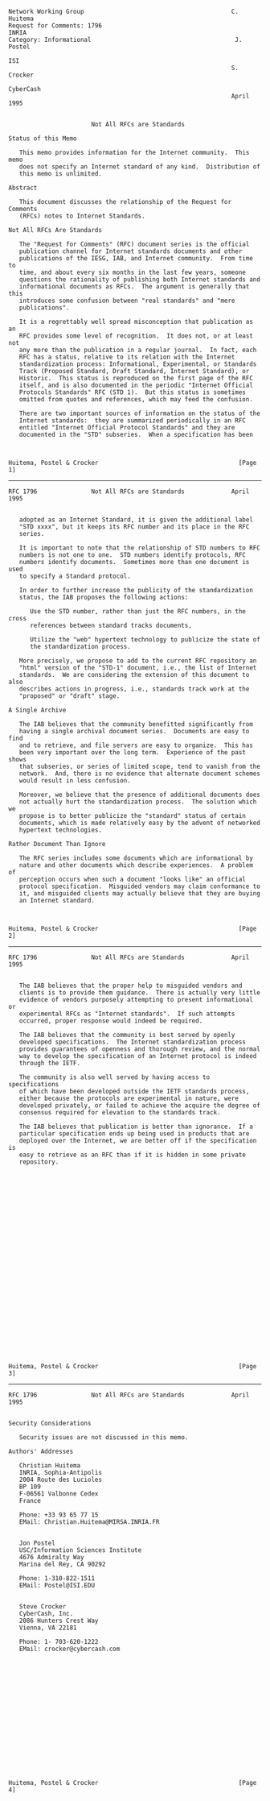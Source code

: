     Network Working Group                                         C. Huitema
    Request for Comments: 1796                                         INRIA
    Category: Informational                                        J. Postel
                                                                         ISI
                                                                  S. Crocker
                                                                   CyberCash
                                                                  April 1995


                           Not All RFCs are Standards

    Status of this Memo

       This memo provides information for the Internet community.  This memo
       does not specify an Internet standard of any kind.  Distribution of
       this memo is unlimited.

    Abstract

       This document discusses the relationship of the Request for Comments
       (RFCs) notes to Internet Standards.

    Not All RFCs Are Standards

       The "Request for Comments" (RFC) document series is the official
       publication channel for Internet standards documents and other
       publications of the IESG, IAB, and Internet community.  From time to
       time, and about every six months in the last few years, someone
       questions the rationality of publishing both Internet standards and
       informational documents as RFCs.  The argument is generally that this
       introduces some confusion between "real standards" and "mere
       publications".

       It is a regrettably well spread misconception that publication as an
       RFC provides some level of recognition.  It does not, or at least not
       any more than the publication in a regular journal.  In fact, each
       RFC has a status, relative to its relation with the Internet
       standardization process: Informational, Experimental, or Standards
       Track (Proposed Standard, Draft Standard, Internet Standard), or
       Historic.  This status is reproduced on the first page of the RFC
       itself, and is also documented in the periodic "Internet Official
       Protocols Standards" RFC (STD 1).  But this status is sometimes
       omitted from quotes and references, which may feed the confusion.

       There are two important sources of information on the status of the
       Internet standards:  they are summarized periodically in an RFC
       entitled "Internet Official Protocol Standards" and they are
       documented in the "STD" subseries.  When a specification has been



    Huitema, Postel & Crocker                                       [Page 1]

------------------------------------------------------------------------

``` newpage
RFC 1796               Not All RFCs are Standards             April 1995


   adopted as an Internet Standard, it is given the additional label
   "STD xxxx", but it keeps its RFC number and its place in the RFC
   series.

   It is important to note that the relationship of STD numbers to RFC
   numbers is not one to one.  STD numbers identify protocols, RFC
   numbers identify documents.  Sometimes more than one document is used
   to specify a Standard protocol.

   In order to further increase the publicity of the standardization
   status, the IAB proposes the following actions:

      Use the STD number, rather than just the RFC numbers, in the cross
      references between standard tracks documents,

      Utilize the "web" hypertext technology to publicize the state of
      the standardization process.

   More precisely, we propose to add to the current RFC repository an
   "html" version of the "STD-1" document, i.e., the list of Internet
   standards.  We are considering the extension of this document to also
   describes actions in progress, i.e., standards track work at the
   "proposed" or "draft" stage.

A Single Archive

   The IAB believes that the community benefitted significantly from
   having a single archival document series.  Documents are easy to find
   and to retrieve, and file servers are easy to organize.  This has
   been very important over the long term.  Experience of the past shows
   that subseries, or series of limited scope, tend to vanish from the
   network.  And, there is no evidence that alternate document schemes
   would result in less confusion.

   Moreover, we believe that the presence of additional documents does
   not actually hurt the standardization process.  The solution which we
   propose is to better publicize the "standard" status of certain
   documents, which is made relatively easy by the advent of networked
   hypertext technologies.

Rather Document Than Ignore

   The RFC series includes some documents which are informational by
   nature and other documents which describe experiences.  A problem of
   perception occurs when such a document "looks like" an official
   protocol specification.  Misguided vendors may claim conformance to
   it, and misguided clients may actually believe that they are buying
   an Internet standard.



Huitema, Postel & Crocker                                       [Page 2]
```

------------------------------------------------------------------------

``` newpage
RFC 1796               Not All RFCs are Standards             April 1995


   The IAB believes that the proper help to misguided vendors and
   clients is to provide them guidance.  There is actually very little
   evidence of vendors purposely attempting to present informational or
   experimental RFCs as "Internet standards".  If such attempts
   occurred, proper response would indeed be required.

   The IAB believes that the community is best served by openly
   developed specifications.  The Internet standardization process
   provides guarantees of openness and thorough review, and the normal
   way to develop the specification of an Internet protocol is indeed
   through the IETF.

   The community is also well served by having access to specifications
   of which have been developed outside the IETF standards process,
   either because the protocols are experimental in nature, were
   developed privately, or failed to achieve the acquire the degree of
   consensus required for elevation to the standards track.

   The IAB believes that publication is better than ignorance.  If a
   particular specification ends up being used in products that are
   deployed over the Internet, we are better off if the specification is
   easy to retrieve as an RFC than if it is hidden in some private
   repository.




























Huitema, Postel & Crocker                                       [Page 3]
```

------------------------------------------------------------------------

``` newpage
RFC 1796               Not All RFCs are Standards             April 1995


Security Considerations

   Security issues are not discussed in this memo.

Authors' Addresses

   Christian Huitema
   INRIA, Sophia-Antipolis
   2004 Route des Lucioles
   BP 109
   F-06561 Valbonne Cedex
   France

   Phone: +33 93 65 77 15
   EMail: Christian.Huitema@MIRSA.INRIA.FR


   Jon Postel
   USC/Information Sciences Institute
   4676 Admiralty Way
   Marina del Rey, CA 90292

   Phone: 1-310-822-1511
   EMail: Postel@ISI.EDU


   Steve Crocker
   CyberCash, Inc.
   2086 Hunters Crest Way
   Vienna, VA 22181

   Phone: 1- 703-620-1222
   EMail: crocker@cybercash.com


















Huitema, Postel & Crocker                                       [Page 4]
```
